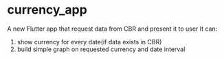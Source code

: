 # currency_app

A new Flutter app that request data from CBR and present it to user
It can: 
1) show currency for every date(if data exists in CBR)
2) build simple graph on requested currency and date interval

